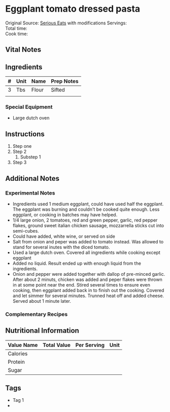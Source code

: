 
# Eggplant tomato dressed pasta

Original Source: [Serious Eats](http://www.seriouseats.com/recipes/2012/10/eggplant-and-tomato-pasta-recipe.html) with modifications
Servings:  
Total time:  
Cook time:  

## Vital Notes 

## Ingredients  
| # | Unit | Name  | Prep Notes |
|---| ---- | ----  | ---------- |
| 3 | Tbs  | Flour | Sifted     |
|  |  |  |  |


### Special Equipment
* Large dutch oven

## Instructions
1. Step one
2. Step 2
    1. Substep 1
3. Step 3

## Additional Notes

### Experimental Notes
* Ingredients used 1 medium eggplant, could have used half the eggplant. The eggplant was burning and couldn't be cooked quite enough. Less eggplant, or cooking in batches may have helped.
* 1/4 large onion, 2 tomatoes, red and green pepper, garlic, red pepper flakes, ground sweet italian chicken sausage, mozzarrella sticks cut into semi-cubes.
* Could have added, white wine, or served on side
* Salt from onion and peper was added to tomato instead. Was allowed to stand for several inutes with the diced tomato.
* Used a large dutch oven. Covered all ingredients while cooking except eggplant
* Added no liquid. Result ended up with enough liquid from the ingredients.
* Onion and pepper were added together with dallop of pre-minced garlic. After about 2 minuts, chicken was added and peper flakes were thrown in at some point near the end. Stired several times to ensure even cooking, then eggplant added back in to finish out the cooking. Covered and let simmer for several minutes. Trunned heat off and added cheese. Served about 1 minute later.

### Complementary Recipes

## Nutritional Information
| Value Name | Total Value | Per Serving | Unit |
| ---------- | ----------- | ----------- | ---  |
| Calories   |             |             |      |
| Protein    |             |             |      |
| Sugar      |             |             |      |

## Tags
* Tag 1
* 